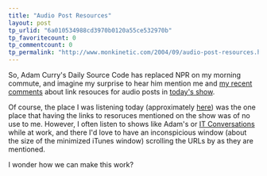 ```yaml
---
title: "Audio Post Resources"
layout: post
tp_urlid: "6a010534988cd3970b0120a55ce532970b"
tp_favoritecount: 0
tp_commentcount: 0
tp_permalink: "http://www.monkinetic.com/2004/09/audio-post-resources.html"
---
```

So, Adam Curry&#39;s Daily Source Code has replaced NPR on my morning commute, and imagine my surprise to hear him mention me and <a href="http://redmonk.net/archives/2004/09/16/geekery-ahead/">my recent comments</a> about link resouces for audio posts in <a href="http://radio.weblogs.com/0001014/categories/dailySourceCode/2004/09/21.html#a6596">today&#39;s show</a>. 

Of course, the place I was listening today (approximately <a href="http://maps.yahoo.com/maps_result?ed=O.fp7Op_0Tr33r7k6mzcCeA3A672pNgJxrULc4QP6A--&amp;csz=mesa%2C+az&amp;country=us&amp;new=1&amp;name=&amp;qty=">here</a>) was the one place that having the links to resoruces mentioned on the show was of no use to me. However, I often listen to shows like Adam&#39;s or <a href="http://www.itconversations.com/">IT Conversations</a> while at work, and there I&#39;d love to have an inconspicious window (about the size of the minimized iTunes window) scrolling the URLs by as they are mentioned. 

I wonder how we can make this work?
